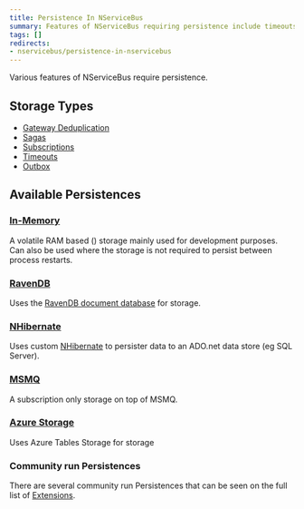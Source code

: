 ```yaml
---
title: Persistence In NServiceBus
summary: Features of NServiceBus requiring persistence include timeouts, sagas, and subscription storage.
tags: []
redirects:
- nservicebus/persistence-in-nservicebus
---
```


Various features of NServiceBus require persistence. 


## Storage Types

 * [Gateway Deduplication](/nservicebus/gateway/)
 * [Sagas](/nservicebus/sagas/)
 * [Subscriptions](/nservicebus/sagas/)
 * [Timeouts](/nservicebus/sagas/#timeouts)
 * [Outbox](/nservicebus/outbox/)


## Available Persistences


### [In-Memory](in-memory.md)

A volatile RAM based () storage mainly used for development purposes. Can also be used where the storage is not required to persist between process restarts.


### [RavenDB](/nservicebus/ravendb/)

Uses the [RavenDB document database](http://ravendb.net/) for storage.

### [NHibernate](/nservicebus/nhibernate/)

Uses custom [NHibernate](http://nhibernate.info/) to persister data to an ADO.net data store (eg SQL Server).


### [MSMQ](/nservicebus/msmq/subscription-persistence.md)

A subscription only storage on top of MSMQ.


### [Azure Storage](/nservicebus/azure/azure-storage-persistence.md)

Uses Azure Tables Storage for storage


### Community run Persistences

There are several community run Persistences that can be seen on the full list of [Extensions](/platform/extensions.md#persisters).